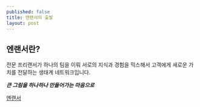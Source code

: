 ```yaml
---
published: false
title: 엔랜서의 출발
layout: post
---
```

## 엔랜서란?

전문 프리랜서가 하나의 팀을 이뤄 서로의 지식과 경험을 믹스해서 고객에게 새로운 가치를 전달하는 생태계 네트워크입니다.


***큰 그림을 하나하나 만들어가는 마음으로***

[엔랜서](http://nLancer.github.io)